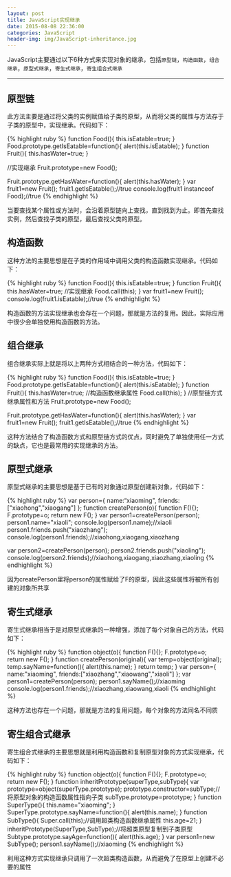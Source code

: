 ```yaml
---
layout: post
title: JavaScript实现继承
date: 2015-08-08 22:36:00
categories: JavaScript
header-img: img/JavaScript-inheritance.jpg
---
```


JavaScript主要通过以下6种方式来实现对象的继承，包括`原型链`，`构造函数`，`组合继承`，`原型式继承`，`寄生式继承`，`寄生组合式继承`

---

## 原型链

此方法主要是通过将父类的实例赋值给子类的原型，从而将父类的属性与方法存于子类的原型中，实现继承。代码如下：

{% highlight ruby %}
function Food(){
  this.isEatable=true;
}
Food.prototype.getIsEatable=function(){
  alert(this.isEatable);
}
function Fruit(){
  this.hasWater=true;
}

//实现继承
Fruit.prototype=new Food();

Fruit.prototype.getHasWater=function(){
  alert(this.hasWater);
}
var fruit1=new Fruit();
fruit1.getIsEatable();//true
console.log(fruit1 instanceof Food);//true
{% endhighlight %}

当要查找某个属性或方法时，会沿着原型链向上查找，直到找到为止。即首先查找实例，然后查找子类的原型，最后查找父类的原型。

## 构造函数

这种方法的主要思想是在子类的作用域中调用父类的构造函数实现继承。代码如下：

{% highlight ruby %}
function Food(){
  this.isEatable=true;
}
function Fruit(){
  this.hasWater=true;
  //实现继承
  Food.call(this);
}
var fruit1=new Fruit();
console.log(fruit1.isEatable);//true
{% endhighlight %}

构造函数的方法实现继承也会存在一个问题，那就是方法的复用。因此，实际应用中很少会单独使用构造函数的方法。

## 组合继承

组合继承实际上就是将以上两种方式相结合的一种方法，代码如下：

{% highlight ruby %}
function Food(){
  this.isEatable=true;
}
Food.prototype.getIsEatable=function(){
  alert(this.isEatable);
}
function Fruit(){
  this.hasWater=true;
  //构造函数继承属性
  Food.call(this);
}
//原型链方式继承属性和方法
Fruit.prototype=new Food();

Fruit.prototype.getHasWater=function(){
  alert(this.hasWater);
}
var fruit1=new Fruit();
fruit1.getIsEatable();//true
{% endhighlight %}

这种方法结合了构造函数方式和原型链方式的优点，同时避免了单独使用任一方式的缺点，它也是最常用的实现继承的方法。

## 原型式继承

原型式继承的主要思想是基于已有的对象通过原型创建新对象，代码如下：

{% highlight ruby %}
var person={
  name:“xiaoming",
  friends:["xiaohong","xiaogang"]
};
function createPerson(o){
  function F(){};
  F.prototype=o;
  return new F();
}
var person1=createPerson(person);
person1.name="xiaoli";
console.log(person1.name);//xiaoli
person1.friends.push("xiaozhang");
console.log(person1.friends);//xiaohong,xiaogang,xiaozhang

var person2=createPerson(person);
person2.friends.push("xiaoling");
console.log(person2.friends);//xiaohong,xiaogang,xiaozhang,xiaoling
{% endhighlight %}

因为createPerson里将person的属性赋给了F的原型，因此这些属性将被所有创建的对象所共享

## 寄生式继承

寄生式继承相当于是对原型式继承的一种增强，添加了每个对象自己的方法，代码如下：

{% highlight ruby %}
function object(o){
  function F(){};
  F.prototype=o;
  return new F();
}
function createPerson(original){
  var temp=object(original);
  temp.sayName=function(){
    alert(this.name);
  }
  return temp;
}
var person={
  name:"xiaoming",
  friends:["xiaozhang","xiaowang","xiaoli"]
};
var person1=createPerson(person);
person1.sayName();//xiaoming
console.log(person1.friends);//xiaozhang,xiaowang,xiaoli
{% endhighlight %}

这种方法也存在一个问题，那就是方法的复用问题，每个对象的方法同名不同质

## 寄生组合式继承

寄生组合式继承的主要思想就是利用构造函数和复制原型对象的方式实现继承，代码如下：

{% highlight ruby %}
function object(o){
  function F(){};
  F.prototype=o;
  return new F();
}
function inheritPrototype(superType,subType){
  var prototype=object(superType.prototype);
  prototype.constructor=subType;//将原型对象的构造函数属性指向子类
  subType.prototype=prototype;
}
function SuperType(){
  this.name="xiaoming";
}
SuperType.prototype.sayName=function(){
  alert(this.name);
}
function SubType(){
  Super.call(this);//调用超类构造函数继承属性
  this.age=21;
}
inheritPrototype(SuperType,SubType);//将超类原型复制到子类原型
Subtype.prototype.sayAge=function(){
  alert(this.age);
}
var person1=new SubType();
person1.sayName();//xiaoming
{% endhighlight %}

利用这种方式实现继承只调用了一次超类构造函数，从而避免了在原型上创建不必要的属性









